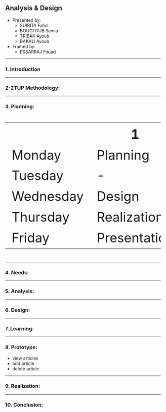 ## **Analysis & Design**

- Presented by:
  - SUIRITA Fahd
  - BOUGTOUB Samia
  - TRIBAK Ayoub
  - BAKALI Ayoub
- Framed by:
  - ESSARRAJ Fouad

---

### **1. Introduction**

---

### **2-2TUP Methodology:**

---

### **3. Planning:**

<table style="font-size: 42px" >
  <tr>
    <th></th>
    <th>1</th>
    <th>2</th>
    <th>3</th>
  </tr>
  <tr>
    <td>Monday</td>
    <td>Planning</td>
    <td>Prototype</td>
    <td>Installation</td>
  </tr>
  <tr>
    <td>Tuesday</td>
    <td>-</td>
    <td>-</td>
    <td>Analysis</td>
  </tr>
  <tr>
    <td>Wednesday</td>
    <td>Design</td>
    <td>Realization</td>
    <td>Realization</td>
  </tr>
  <tr>
    <td>Thursday</td>
    <td>Realization</td>
    <td>Realization</td>
    <td>Realization</td>
  </tr>
  <tr>
    <td>Friday</td>
    <td>Presentation</td>
    <td>Presentation</td>
    <td>-</td>
  </tr>
</table>

---

### **4. Needs:**

---

### **5. Analysis:**

---

### **6. Design:**

---

### **7. Learning:**

---

### **8. Prototype:**

- view articles
- add article
- delete article

---

### **9. Realization:**

---

### **10. Conclusion:**
